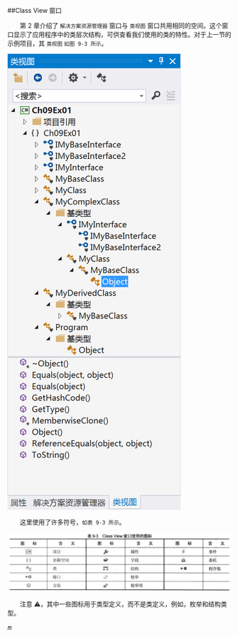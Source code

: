 ##Class View 窗口

&emsp;&emsp;第 2 章介绍了 `解决方案资源管理器` 窗口与 `类视图` 窗口共用相同的空间。这个窗口显示了应用程序中的类层次结构，可供查看我们使用的类的特性。对于上一节的示例项目，其 `类视图` `如图 9-3 所示`。

![图 9-3](/assets/9-3.png)

&emsp;&emsp;这里使用了许多符号，`如表 9-3 所示`。

![表 9-3](/assets/9_3.png)


&emsp;&emsp;注意 ⚠️，其中一些图标用于类型定义，而不是类定义，例如，枚举和结构类型。







🔚